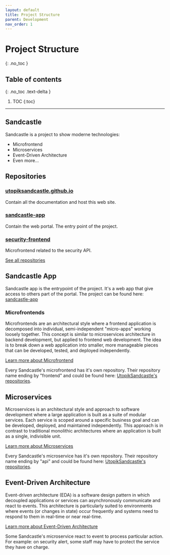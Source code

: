 ```yaml
---
layout: default
title: Project Structure
parent: Development
nav_order: 1
---
```


# Project Structure
{: .no_toc }

## Table of contents
{: .no_toc .text-delta }

1. TOC
{:toc}

---

## Sandcastle
Sandcastle is a project to show moderne technologies:
- Microfrontend
- Microservices
- Event-Driven Architecture
- Even more...

## Repositories
### [utopiksandcastle.github.io](https://github.com/UtopikSandcastle/utopiksandcastle.github.io)
Contain all the documentation and host this web site.

### [sandcastle-app](https://github.com/UtopikSandcastle/sandcastle-app)
Contain the web portal. The entry point of the project.

### [security-frontend](https://github.com/UtopikSandcastle/security-frontend)
Microfrontend related to the security API.

[See all repositories](https://github.com/orgs/UtopikSandcastle/repositories)

## Sandcastle App
Sandcastle app is the entrypoint of the project. It's a web app that give access to others part of the portal. The project can be found here: [sandcastle-app](https://github.com/UtopikSandcastle/sandcastle-app)

### Microfrontends
Microfrontends are an architectural style where a frontend application is decomposed into individual, semi-independent "micro-apps" working loosely together. This concept is similar to microservices architecture in backend development, but applied to frontend web development. The idea is to break down a web application into smaller, more manageable pieces that can be developed, tested, and deployed independently.

[Learn more about Microfrontend](https://en.wikipedia.org/wiki/Microfrontend)

Every Sandcastle's microfrontend has it's own repository. Their repository name ending by "frontend" and could be found here: [UtopikSandcastle's repositories](https://github.com/orgs/UtopikSandcastle/repositories).

## Microservices
Microservices is an architectural style and approach to software development where a large application is built as a suite of modular services. Each service is scoped around a specific business goal and can be developed, deployed, and maintained independently. This approach is in contrast to traditional monolithic architectures where an application is built as a single, indivisible unit. 

[Learn more about Microservices](https://en.wikipedia.org/wiki/Microservices)

Every Sandcastle's microservice has it's own repository. Their repository name ending by "api" and could be found here: [UtopikSandcastle's repositories](https://github.com/orgs/UtopikSandcastle/repositories).

## Event-Driven Architecture
Event-driven architecture (EDA) is a software design pattern in which decoupled applications or services can asynchronously communicate and react to events. This architecture is particularly suited to environments where events (or changes in state) occur frequently and systems need to respond to them in real-time or near real-time.

[Learn more about Event-Driven Architecture](https://en.wikipedia.org/wiki/Event-driven_architecture)

Some Sandcastle's microservice react to event to process particular action. For example: on security alert, some staff may have to protect the service they have on charge.
